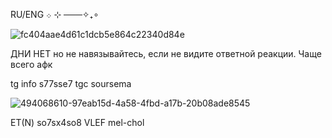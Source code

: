    RU/ENG     ܀            ⊹     ───✧₊∘
   

![fc404aae4d61c1dcb5e864c22340d84e](https://github.com/user-attachments/assets/e54e9926-c4c1-4e20-affe-cf3e8d39d338)

ДНИ НЕТ но не навязывайтесь, если не видите ответной реакции. Чаще всего афк             

tg info s77sse7     tgc soursema                                              

![494068610-97eab15d-4a58-4fbd-a17b-20b08ade8545](https://github.com/user-attachments/assets/4ad49446-079b-49ef-9489-a63cf6babd50)

   
ET(N)  so7sx4so8 VLEF mel-chol






























<!---
SemaSour/SemaSour is a ✨ special ✨ repository because its `README.md` (this file) appears on your GitHub profile.
You can click the Preview link to take a look at your changes.
--->
